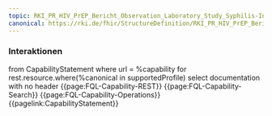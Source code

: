 ```yaml
---
topic: RKI_PR_HIV_PrEP_Bericht_Observation_Laboratory_Study_Syphilis-Interaktionen
canonical: https://rki.de/fhir/StructureDefinition/RKI_PR_HIV_PrEP_Bericht_Observation_Laboratory_Study_Syphilis
---
```

### Interaktionen

<fql output="inline">
from
    CapabilityStatement
where
    url = %capability
for rest.resource.where(%canonical in supportedProfile)
select
    documentation
with
    no header
</fql>

<tabs>
    <tab title="Interaktionen"> 
        {{page:FQL-Capability-REST}}
    </tab>
    <tab title="Suchparameter">
        {{page:FQL-Capability-Search}}
    </tab>
    <tab title="Operationen">
        {{page:FQL-Capability-Operations}}
    </tab>
    <tab title="Link">
        {{pagelink:CapabilityStatement}}
    </tab>
</tabs>




